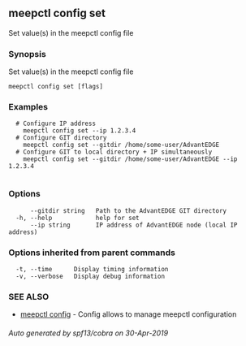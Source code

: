 ## meepctl config set

Set value(s) in the meepctl config file

### Synopsis

Set value(s) in the meepctl config file
	

```
meepctl config set [flags]
```

### Examples

```
  # Configure IP address
    meepctl config set --ip 1.2.3.4
  # Configure GIT directory
    meepctl config set --gitdir /home/some-user/AdvantEDGE
  # Configure GIT to local directory + IP simultaneously
    meepctl config set --gitdir /home/some-user/AdvantEDGE --ip 1.2.3.4
	
```

### Options

```
      --gitdir string   Path to the AdvantEDGE GIT directory
  -h, --help            help for set
      --ip string       IP address of AdvantEDGE node (local IP address)
```

### Options inherited from parent commands

```
  -t, --time      Display timing information
  -v, --verbose   Display debug information
```

### SEE ALSO

* [meepctl config](meepctl_config.md)	 - Config allows to manage meepctl configuration

###### Auto generated by spf13/cobra on 30-Apr-2019
